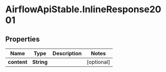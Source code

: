 # AirflowApiStable.InlineResponse2001

## Properties

Name | Type | Description | Notes
------------ | ------------- | ------------- | -------------
**content** | **String** |  | [optional] 


